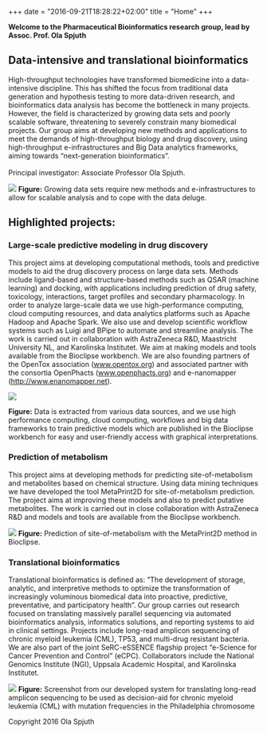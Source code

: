 +++
date = "2016-09-21T18:28:22+02:00"
title = "Home"
+++

**Welcome to the Pharmaceutical Bioinformatics research group, lead by
Assoc. Prof. Ola Spjuth**

Data-intensive and translational bioinformatics
-----------------------------------------------

High-throughput technologies have transformed biomedicine into a
data-intensive discipline. This has shifted the focus from traditional
data generation and hypothesis testing to more data-driven research, and
bioinformatics data analysis has become the bottleneck in many projects.
However, the field is characterized by growing data sets and poorly
scalable software, threatening to severely constrain many biomedical
projects. Our group aims at developing new methods and applications to
meet the demands of high-throughput biology and drug discovery, using
high-throughput e-infrastructures and Big Data analytics frameworks,
aiming towards “next-generation bioinformatics”.\
\
Principal investigator: Associate Professor Ola Spjuth.

![](http://uploads.webflow.com/5768239c1f7004325ac735c4/5768272b31f647c5363144d7_443954_3overview-fig2.png)
**Figure:** Growing data sets require new methods and e-infrastructures
to allow for scalable analysis and to cope with the data deluge.

Highlighted projects:
---------------------

### Large-scale predictive modeling in drug discovery

This project aims at developing computational methods, tools and
predictive models to aid the drug discovery process on large data sets.
Methods include ligand-based and structure-based methods such as QSAR
(machine learning) and docking, with applications including prediction
of drug safety, toxicology, interactions, target profiles and secondary
pharmacology. In order to analyze large-scale data we use
high-performance computing, cloud computing resources, and data
analytics platforms such as Apache Hadoop and Apache Spark. We also use
and develop scientific workflow systems such as Luigi and BPipe to
automate and streamline analysis. The work is carried out in
collaboration with AstraZeneca R&D, Maastricht University NL, and
Karolinska Institutet. We aim at making models and tools available from
the Bioclipse workbench. We are also founding partners of the OpenTox
association (www.opentox.org) and associated partner with the consortia
OpenPhacts (www.openphacts.org) and e-nanomapper
(http://www.enanomapper.net).

![](http://uploads.webflow.com/5768239c1f7004325ac735c4/576827b931f647c53631451c_443954_3reactive-modeling.png)
<div class="normal-text">

**Figure:** Data is extracted from various data sources, and we use high
performance computing, cloud computing, workflows and big data
frameworks to train predictive models which are published in the
Bioclipse workbench for easy and user-friendly access with graphical
interpretations.

### Prediction of metabolism

This project aims at developing methods for predicting
site-of-metabolism and metabolites based on chemical structure. Using
data mining techniques we have developed the tool MetaPrint2D for
site-of-metabolism prediction. The project aims at improving these
models and also to predict putative metabolites. The work is carried out
in close collaboration with AstraZeneca R&D and models and tools are
available from the Bioclipse workbench.

![](http://uploads.webflow.com/5768239c1f7004325ac735c4/576828753a9c9e1015d16a67_443954_3ds-montage.png)
**Figure:** Prediction of site-of-metabolism with the MetaPrint2D method
in Bioclipse.

### Translational bioinformatics

Translational bioinformatics is defined as: ”The development of storage,
analytic, and interpretive methods to optimize the transformation of
increasingly voluminous biomedical data into proactive, predictive,
preventative, and participatory health”. Our group carries out research
focused on translating massively parallel sequencing via automated
bioinformatics analysis, informatics solutions, and reporting systems to
aid in clinical settings. Projects include long-read amplicon sequencing
of chronic myeloid leukemia (CML), TP53, and multi-drug resistant
bacteria. We are also part of the joint SeRC-eSSENCE flagship project
“e-Science for Cancer Prevention and Control” (eCPC). Collaborators
include the National Genomics Institute (NGI), Uppsala Academic
Hospital, and Karolinska Institutet.

![](http://uploads.webflow.com/5768239c1f7004325ac735c4/576828bd3a9c9e1015d16a77_443954_3cml-sys.png)
**Figure:** Screenshot from our developed system for translating
long-read amplicon sequencing to be used as decision-aid for chronic
myeloid leukemia (CML) with mutation frequencies in the Philadelphia
chromosome

Copyright 2016 Ola Spjuth
